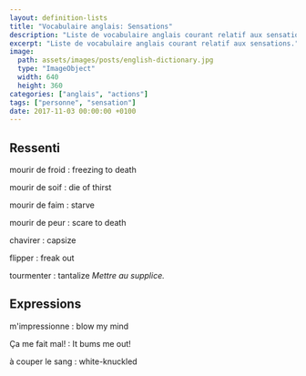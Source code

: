 ```yaml
---
layout: definition-lists
title: "Vocabulaire anglais: Sensations"
description: "Liste de vocabulaire anglais courant relatif aux sensations."
excerpt: "Liste de vocabulaire anglais courant relatif aux sensations."
image:
  path: assets/images/posts/english-dictionary.jpg
  type: "ImageObject"
  width: 640
  height: 360
categories: ["anglais", "actions"]
tags: ["personne", "sensation"]
date: 2017-11-03 00:00:00 +0100
---
```



## Ressenti

mourir de froid
: freezing to death

mourir de soif
: die of thirst

mourir de faim
: starve

mourir de peur
: scare to death

chavirer
: capsize

flipper
: freak out

tourmenter
: tantalize
*Mettre au supplice.*


## Expressions

m'impressionne
: blow my mind

Ça me fait mal!
: It bums me out!

à couper le sang
: white-knuckled
